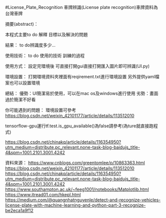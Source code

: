 #License_Plate_Recognition
車牌辨識(License plate recognition)車牌資料為台灣車牌

摘要(abstract)：

本程式主要to do 解釋 目標以及解決的問題

結果：
to do辨識度多少...

使用技術：
to do 使用的技術 訓練的過程

使用方式：
設定完環境後
可直接打開gui直接打開匯入圖片即可辨識(UI.py)

環境設置：
打開環境資料夾裡面有reqirement.txt進行環境設置
另外提供yaml檔案也可以設置環境

總結：
優勢：UI簡潔易於使用，可以在mac os及windows進行使用
劣勢：畫面過於簡潔不好看

你可能遇到的問題：
環境設置可參考
https://blog.csdn.net/weixin_42101177/article/details/113512010

tensorflow-gpu運行tf.test.is_gpu_available()為false請參考(為ture就直接跑程式)

https://blog.csdn.net/chinakq/article/details/116354950?utm_medium=distribute.pc_relevant.none-task-blog-baidujs_title-4&spm=1001.2101.3001.4242
      
資料來源：
https://www.cnblogs.com/greentomlee/p/10863363.html
https://blog.csdn.net/weixin_42101177/article/details/113512010
https://blog.csdn.net/chinakq/article/details/116354950?utm_medium=distribute.pc_relevant.none-task-blog-baidujs_title-4&spm=1001.2101.3001.4242
https://www.southampton.ac.uk/~feeg1001/notebooks/Matplotlib.html
https://www.itread01.com/hkepl.html
https://medium.com/@quangnhatnguyenle/detect-and-recognize-vehicles-license-plate-with-machine-learning-and-python-part-3-recognize-be2eca1a9f12




